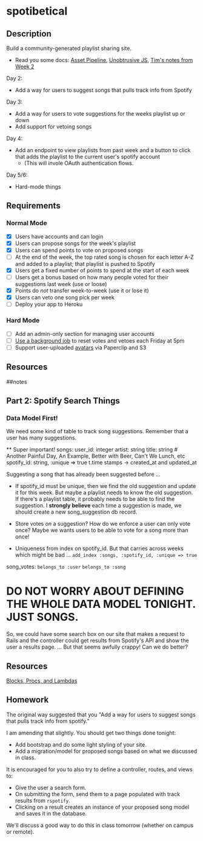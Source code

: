 # spotibetical

## Description

Build a community-generated playlist sharing site.

* Read you some docs: [Asset Pipeline][assets], [Unobtrusive JS][ujs], [Tim's notes from Week 2][tim-w2]

[rspotify]: https://github.com/guilhermesad/rspotify
[spotify-api]: https://developer.spotify.com/

[assets]: http://guides.rubyonrails.org/asset_pipeline.html
[ujs]: http://edgeguides.rubyonrails.org/working_with_javascript_in_rails.html#built-in-helpers
[tim-w2]: https://github.com/tiy-atl-js-q1-2015/Notes/tree/master/Week%2002

Day 2:
* Add a way for users to suggest songs that pulls track info from Spotify

Day 3:
* Add a way for users to vote suggestions for the weeks playlist up or down
* Add support for vetoing songs

Day 4:
* Add an endpoint to view playlists from past week and a button
  to click that adds the playlist to the current user's spotify account
  * (This will invole OAuth authentication flows.

Day 5/6:
* Hard-mode things

## Requirements

### Normal Mode

- [x] Users have accounts and can login
- [x] Users can propose songs for the week's playlist
- [x] Users can spend points to vote on proposed songs
- [ ] At the end of the week, the top rated song is chosen for each letter A-Z and added to a playlist; that playlist is pushed to Spotify
- [x] Users get a fixed number of points to spend at the start of each week
- [ ] Users get a bonus based on how many people voted for their suggestions last week (use or loose)
- [x] Points do _not_ transfer week-to-week (use it or lose it)
- [x] Users can veto one song pick per week
- [ ] Deploy your app to Heroku

### Hard Mode

- [ ] Add an admin-only section for managing user accounts
- [ ] [Use a background job][clockwork] to reset votes and vetoes each Friday at 5pm
- [ ] Support user-uploaded [avatars][paperclip] via Paperclip and S3

## Resources

[clockwork]: https://devcenter.heroku.com/articles/clock-processes-ruby
[paperclip]: https://devcenter.heroku.com/articles/paperclip-s3

##notes

## Part 2: Spotify Search Things

### Data Model First!

We need some kind of table to track song suggestions.
Remember that a user has many suggestions.

** Super important!
songs:
  user_id: integer
  artist: string
  title: string # Another Painful Day, An Example, Better with Beer, Can't We Lunch, etc
  spotify_id: string, :unique => true
  t.time stamps -> created_at and updated_at

Suggesting a song that has already been suggested before ...
* If spotify_id must be unique, then we find the old suggestion
  and update it for this week. But maybe a playlist needs to know
  the old suggestion. If there's a playlist table, it probably needs
  to be able to find the suggestion.
  I **strongly believe** each time a suggestion is made, we should create
  a new song_suggestion db record.

* Store votes *on* a suggestion? How do we enforce a user
  can only vote once? Maybe we wants users to be able to
  vote for a song more than once!

* Uniqueness from index on spotify_id.
  But that carries across weeks which might be bad ...
  `add_index :songs, :spotify_id, :unique => true`

song_votes:
    `belongs_to :user`
    `belongs_to :song`

# DO NOT WORRY ABOUT DEFINING THE WHOLE DATA MODEL TONIGHT. JUST SONGS.

So, we could have some search box on our site that makes a request to Rails
and the controller could get results from Spotify's API and show the user a
results page. ... But that seems awfully crappy! Can we do better?

## Resources

[Blocks, Procs, and Lambdas](http://code.tutsplus.com/tutorials/ruby-on-rails-study-guide-blocks-procs-and-lambdas--net-29811)

## Homework

The original way suggested that you "Add a way for users to suggest songs that pulls track info from spotify."

I am amending that slightly. You should get two things done tonight:

* Add bootstrap and do some light styling of your site.
* Add a migration/model for proposed songs based on what we discussed in class.

It is encouraged for you to also try to define a controller, routes, and views to:

* Give the user a search form.
* On submitting the form, send them to a page populated with track results from `rspotify`.
* Clicking on a result creates an instance of your proposed song model and saves it in the database.

We'll discuss a good way to do this in class tomorrow (whether on campus or remote).
